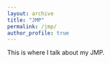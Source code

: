 ```yaml
---
layout: archive
title: "JMP"
permalink: /jmp/
author_profile: true
---
```


This is where I talk about my JMP.
